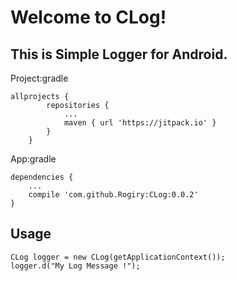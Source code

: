 Welcome to CLog!
===================

This is Simple Logger for Android.
----------

Project:gradle

```
allprojects {
		repositories {
			...
			maven { url 'https://jitpack.io' }
		}
	}
```


App:gradle

```
dependencies {
    ...
    compile 'com.github.Rogiry:CLog:0.0.2'
}
```



Usage
-------------------

```
CLog logger = new CLog(getApplicationContext());
logger.d("My Log Message !");
```

